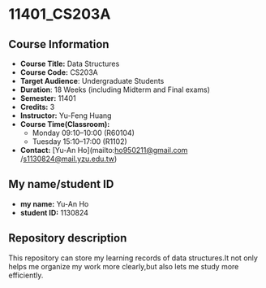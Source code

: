 # 11401_CS203A
## Course Information
- **Course Title:** Data Structures  
- **Course Code:** CS203A
- **Target Audience**: Undergraduate Students 
- **Duration**: 18 Weeks (including Midterm and Final exams)  
- **Semester:** 11401  
- **Credits:** 3  
- **Instructor:** Yu-Feng Huang  
- **Course Time(Classroom):** 
    - Monday 09:10–10:00 (R60104)
    - Tuesday 15:10–17:00 (R1102)
- **Contact:** [Yu-An Ho](mailto:ho950211@gmail.com /s1130824@mail.yzu.edu.tw)  
## My name/student ID
- **my name:** Yu-An Ho
- **student ID:** 1130824
## Repository description
This repository can store my learning records of data structures.It not only helps me organize my work more clearly,but also lets me study more efficiently.

